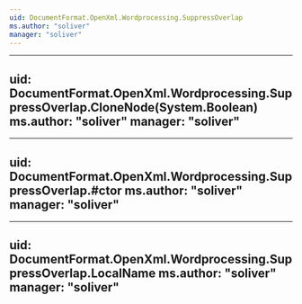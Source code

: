 ```yaml
---
uid: DocumentFormat.OpenXml.Wordprocessing.SuppressOverlap
ms.author: "soliver"
manager: "soliver"
---
```


---
uid: DocumentFormat.OpenXml.Wordprocessing.SuppressOverlap.CloneNode(System.Boolean)
ms.author: "soliver"
manager: "soliver"
---

---
uid: DocumentFormat.OpenXml.Wordprocessing.SuppressOverlap.#ctor
ms.author: "soliver"
manager: "soliver"
---

---
uid: DocumentFormat.OpenXml.Wordprocessing.SuppressOverlap.LocalName
ms.author: "soliver"
manager: "soliver"
---
